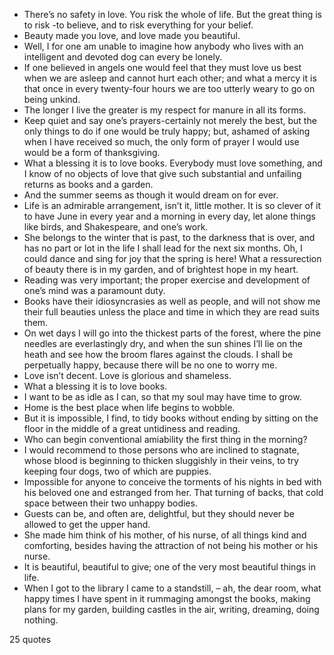  - There’s no safety in love. You risk the whole of life. But the great thing is to risk -to believe, and to risk everything for your belief.
 - Beauty made you love, and love made you beautiful.
 - Well, I for one am unable to imagine how anybody who lives with an intelligent and devoted dog can every be lonely.
 - If one believed in angels one would feel that they must love us best when we are asleep and cannot hurt each other; and what a mercy it is that once in every twenty-four hours we are too utterly weary to go on being unkind.
 - The longer I live the greater is my respect for manure in all its forms.
 - Keep quiet and say one’s prayers-certainly not merely the best, but the only things to do if one would be truly happy; but, ashamed of asking when I have received so much, the only form of prayer I would use would be a form of thanksgiving.
 - What a blessing it is to love books. Everybody must love something, and I know of no objects of love that give such substantial and unfailing returns as books and a garden.
 - And the summer seems as though it would dream on for ever.
 - Life is an admirable arrangement, isn’t it, little mother. It is so clever of it to have June in every year and a morning in every day, let alone things like birds, and Shakespeare, and one’s work.
 - She belongs to the winter that is past, to the darkness that is over, and has no part or lot in the life I shall lead for the next six months. Oh, I could dance and sing for joy that the spring is here! What a ressurection of beauty there is in my garden, and of brightest hope in my heart.
 - Reading was very important; the proper exercise and development of one’s mind was a paramount duty.
 - Books have their idiosyncrasies as well as people, and will not show me their full beauties unless the place and time in which they are read suits them.
 - On wet days I will go into the thickest parts of the forest, where the pine needles are everlastingly dry, and when the sun shines I’ll lie on the heath and see how the broom flares against the clouds. I shall be perpetually happy, because there will be no one to worry me.
 - Love isn’t decent. Love is glorious and shameless.
 - What a blessing it is to love books.
 - I want to be as idle as I can, so that my soul may have time to grow.
 - Home is the best place when life begins to wobble.
 - But it is impossible, I find, to tidy books without ending by sitting on the floor in the middle of a great untidiness and reading.
 - Who can begin conventional amiability the first thing in the morning?
 - I would recommend to those persons who are inclined to stagnate, whose blood is beginning to thicken sluggishly in their veins, to try keeping four dogs, two of which are puppies.
 - Impossible for anyone to conceive the torments of his nights in bed with his beloved one and estranged from her. That turning of backs, that cold space between their two unhappy bodies.
 - Guests can be, and often are, delightful, but they should never be allowed to get the upper hand.
 - She made him think of his mother, of his nurse, of all things kind and comforting, besides having the attraction of not being his mother or his nurse.
 - It is beautiful, beautiful to give; one of the very most beautiful things in life.
 - When I got to the library I came to a standstill, – ah, the dear room, what happy times I have spent in it rummaging amongst the books, making plans for my garden, building castles in the air, writing, dreaming, doing nothing.

25 quotes
